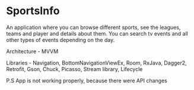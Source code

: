 # SportsInfo
An application where you can browse different sports, see the leagues, teams and player and details about them.
You can search tv events and all other types of events depending on the day.

Architecture - MVVM

Libraries - Navigation, BottomNavigationViewEx, Room, RxJava, Dagger2, Retrofit, Gson, Chuck, Picasso, Stream library, Lifecycle

P.S App is not working properly, because there were API changes 
